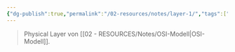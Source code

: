```yaml
---
{"dg-publish":true,"permalink":"/02-resources/notes/layer-1/","tags":["netzwerk"],"noteIcon":"","updated":"2024-07-17T08:56:15.192+02:00"}
---
```


> Physical Layer von [[02 - RESOURCES/Notes/OSI-Modell\|OSI-Modell]].